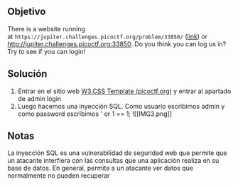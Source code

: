## Objetivo

There is a website running at `https://jupiter.challenges.picoctf.org/problem/33850/` ([link](https://jupiter.challenges.picoctf.org/problem/33850/)) or http://jupiter.challenges.picoctf.org:33850. Do you think you can log us in? Try to see if you can login!

## Solución
1. Entrar en el sitio web [W3.CSS Template (picoctf.org)](https://jupiter.challenges.picoctf.org/problem/33850/) y entrar al apartado de admin login
2. Luego hacemos una inyección SQL. Como usuario escribimos admin y como password escribimos ' or 1 == 1;
![[IMG3.png]]
## Notas
La inyección SQL es una vulnerabilidad de seguridad web que permite que un atacante interfiera con las consultas que una aplicación realiza en su base de datos. En general, permite a un atacante ver datos que normalmente no pueden recuperar